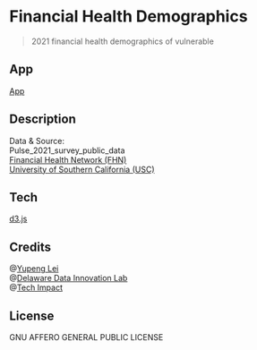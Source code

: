 # Financial Health Demographics
> 2021 financial health demographics of vulnerable

##  App
[App](https://de-data-lab.github.io/financial-health-demographics-Yupeng/)

##  Description  
Data & Source:   
Pulse_2021_survey_public_data      
[Financial Health Network (FHN)](https://finhealthnetwork.org/)  
[University of Southern California (USC)](https://www.usc.edu/)

##  Tech
[d3.js](https://d3js.org/)

##  Credits 
@[Yupeng Lei](https://github.com/YupengLei)  
@[Delaware Data Innovation Lab](https://ddil.ai/)  
@[Tech Impact](https://techimpact.org/)

##  License  
GNU AFFERO GENERAL PUBLIC LICENSE
